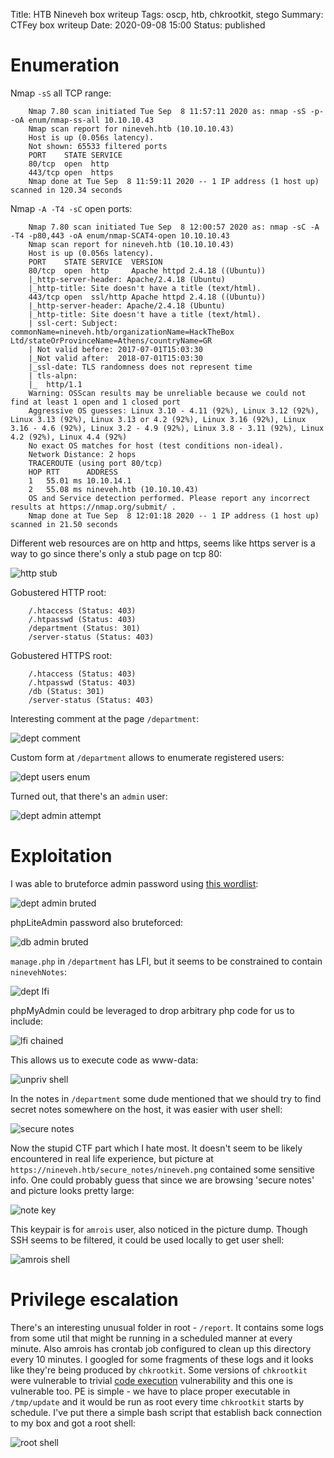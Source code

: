 Title: HTB Nineveh box writeup
Tags: oscp, htb, chkrootkit, stego
Summary: CTFey box writeup
Date: 2020-09-08 15:00
Status: published

# Enumeration
Nmap `-sS` all TCP range:
```text
    Nmap 7.80 scan initiated Tue Sep  8 11:57:11 2020 as: nmap -sS -p- -oA enum/nmap-ss-all 10.10.10.43
    Nmap scan report for nineveh.htb (10.10.10.43)
    Host is up (0.056s latency).
    Not shown: 65533 filtered ports
    PORT    STATE SERVICE
    80/tcp  open  http
    443/tcp open  https
    Nmap done at Tue Sep  8 11:59:11 2020 -- 1 IP address (1 host up) scanned in 120.34 seconds
```
Nmap `-A -T4 -sC` open ports:
```text
    Nmap 7.80 scan initiated Tue Sep  8 12:00:57 2020 as: nmap -sC -A -T4 -p80,443 -oA enum/nmap-SCAT4-open 10.10.10.43
    Nmap scan report for nineveh.htb (10.10.10.43)
    Host is up (0.056s latency).
    PORT    STATE SERVICE  VERSION
    80/tcp  open  http     Apache httpd 2.4.18 ((Ubuntu))
    |_http-server-header: Apache/2.4.18 (Ubuntu)
    |_http-title: Site doesn't have a title (text/html).
    443/tcp open  ssl/http Apache httpd 2.4.18 ((Ubuntu))
    |_http-server-header: Apache/2.4.18 (Ubuntu)
    |_http-title: Site doesn't have a title (text/html).
    | ssl-cert: Subject: commonName=nineveh.htb/organizationName=HackTheBox Ltd/stateOrProvinceName=Athens/countryName=GR
    | Not valid before: 2017-07-01T15:03:30
    |_Not valid after:  2018-07-01T15:03:30
    |_ssl-date: TLS randomness does not represent time
    | tls-alpn: 
    |_  http/1.1
    Warning: OSScan results may be unreliable because we could not find at least 1 open and 1 closed port
    Aggressive OS guesses: Linux 3.10 - 4.11 (92%), Linux 3.12 (92%), Linux 3.13 (92%), Linux 3.13 or 4.2 (92%), Linux 3.16 (92%), Linux 3.16 - 4.6 (92%), Linux 3.2 - 4.9 (92%), Linux 3.8 - 3.11 (92%), Linux 4.2 (92%), Linux 4.4 (92%)
    No exact OS matches for host (test conditions non-ideal).
    Network Distance: 2 hops
    TRACEROUTE (using port 80/tcp)
    HOP RTT      ADDRESS
    1   55.01 ms 10.10.14.1
    2   55.08 ms nineveh.htb (10.10.10.43)
    OS and Service detection performed. Please report any incorrect results at https://nmap.org/submit/ .
    Nmap done at Tue Sep  8 12:01:18 2020 -- 1 IP address (1 host up) scanned in 21.50 seconds
```
Different web resources are on http and https, seems like https server is a way to go since there's only
a stub page on tcp 80:

![http stub](/cstatic/htb-nineveh/http-stub-page.png)

Gobustered HTTP root:
```text
    /.htaccess (Status: 403)
    /.htpasswd (Status: 403)
    /department (Status: 301)
    /server-status (Status: 403)
```

Gobustered HTTPS root:
```text
    /.htaccess (Status: 403)
    /.htpasswd (Status: 403)
    /db (Status: 301)
    /server-status (Status: 403)
```

Interesting comment at the page `/department`:

![dept comment](/cstatic/htb-nineveh/dept-amrois.png)

Custom form at `/department` allows to enumerate registered users:

![dept users enum](/cstatic/htb-nineveh/dept-user-enum.png)

Turned out, that there's an `admin` user:

![dept admin attempt](/cstatic/htb-nineveh/dept-admin-enum.png)

# Exploitation
I was able to bruteforce admin password using [this wordlist](https://github.com/danielmiessler/SecLists/blob/master/Passwords/xato-net-10-million-passwords-1000.txt):

![dept admin bruted](/cstatic/htb-nineveh/dept-admin-bruted.png)

phpLiteAdmin password also bruteforced:

![db admin bruted](/cstatic/htb-nineveh/db-admin-bruted.png)

`manage.php` in `/department` has LFI, but it seems to be constrained to contain `ninevehNotes`:

![dept lfi](/cstatic/htb-nineveh/dept-lfi.png)

phpMyAdmin could be leveraged to drop arbitrary php code for us to include:

![lfi chained](/cstatic/htb-nineveh/dept-lfi-chained.png)

This allows us to execute code as www-data:

![unpriv shell](/cstatic/htb-nineveh/unpriv-shell.png)

In the notes in `/department` some dude mentioned that we should try to find secret notes somewhere
on the host, it was easier with user shell:

![secure notes](/cstatic/htb-nineveh/secure-notes.png)

Now the stupid CTF part which I hate most. It doesn't seem to be likely encountered in real life experience,
but picture at `https://nineveh.htb/secure_notes/nineveh.png` contained some sensitive info. One could probably
guess that since we are browsing 'secure notes' and picture looks pretty large:

![note key](/cstatic/htb-nineveh/note-key.png)

This keypair is for `amrois` user, also noticed in the picture dump. Though SSH seems to be filtered,
it could be used locally to get user shell:

![amrois shell](/cstatic/htb-nineveh/amrois-shell.png)

# Privilege escalation
There's an interesting unusual folder in root - `/report`. It contains some logs from some util that might be
running in a scheduled manner at every minute. Also amrois has crontab job configured to clean up this directory
every 10 minutes. I googled for some fragments of these logs and it looks like they're being produced by
`chkrootkit`. Some versions of `chkrootkit` were vulnerable to trivial [code execution](https://www.exploit-db.com/exploits/33899)
vulnerability and this one is vulnerable too. PE is simple - we have to place proper executable in `/tmp/update` and
it would be run as root every time `chkrootkit` starts by schedule. I've put there a simple bash script that establish
back connection to my box and got a root shell:

![root shell](/cstatic/htb-nineveh/root-shell.png)
